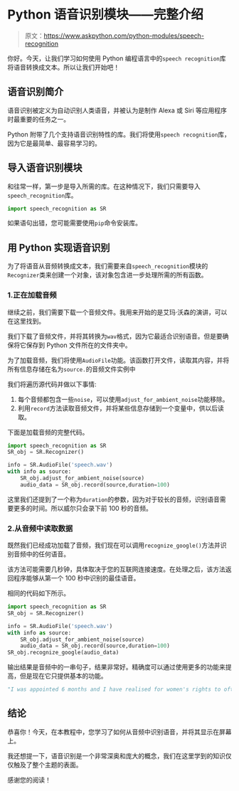 # Python 语音识别模块——完整介绍

> 原文：<https://www.askpython.com/python-modules/speech-recognition>

你好。今天，让我们学习如何使用 Python 编程语言中的`speech recognition`库将语音转换成文本。所以让我们开始吧！

## 语音识别简介

语音识别被定义为自动识别人类语音，并被认为是制作 Alexa 或 Siri 等应用程序时最重要的任务之一。

Python 附带了几个支持语音识别特性的库。我们将使用`speech recognition`库，因为它是最简单、最容易学习的。

## 导入语音识别模块

和往常一样，第一步是导入所需的库。在这种情况下，我们只需要导入`speech_recognition`库。

```py
import speech_recognition as SR

```

如果语句出错，您可能需要使用`pip`命令安装库。

## 用 Python 实现语音识别

为了将语音从音频转换成文本，我们需要来自`speech_recognition`模块的`Recognizer`类来创建一个对象，该对象包含进一步处理所需的所有函数。

### 1.正在加载音频

继续之前，我们需要下载一个音频文件。我用来开始的是艾玛·沃森的演讲，可以在这里找到。

我们下载了音频文件，并将其转换为`wav`格式，因为它最适合识别语音。但是要确保将它保存到 Python 文件所在的文件夹中。

为了加载音频，我们将使用`AudioFile`功能。该函数打开文件，读取其内容，并将所有信息存储在名为`source.`的音频文件实例中

我们将遍历源代码并做以下事情:

1.  每个音频都包含一些`noise`，可以使用`adjust_for_ambient_noise`功能移除。
2.  利用`record`方法读取音频文件，并将某些信息存储到一个变量中，供以后读取。

下面是加载音频的完整代码。

```py
import speech_recognition as SR
SR_obj = SR.Recognizer()

info = SR.AudioFile('speech.wav')
with info as source:
    SR_obj.adjust_for_ambient_noise(source)
    audio_data = SR_obj.record(source,duration=100)

```

这里我们还提到了一个称为`duration`的参数，因为对于较长的音频，识别语音需要更多的时间。所以威尔只会录下前 100 秒的音频。

### 2.从音频中读取数据

既然我们已经成功加载了音频，我们现在可以调用`recognize_google()`方法并识别音频中的任何语音。

该方法可能需要几秒钟，具体取决于您的互联网连接速度。在处理之后，该方法返回程序能够从第一个 100 秒中识别的最佳语音。

相同的代码如下所示。

```py
import speech_recognition as SR
SR_obj = SR.Recognizer()

info = SR.AudioFile('speech.wav')
with info as source:
    SR_obj.adjust_for_ambient_noise(source)
    audio_data = SR_obj.record(source,duration=100)
SR_obj.recognize_google(audio_data)

```

输出结果是音频中的一串句子，结果非常好。精确度可以通过使用更多的功能来提高，但是现在它只提供基本的功能。

```py
"I was appointed 6 months and I have realised for women's rights to often become synonymous with man heating if there is one thing I know it is that this has to stop someone is by definition is the belief that men and women should have equal rights and opportunities is the salary of the economic and social policy of the success of a long time ago when I was 8 I was confused sinkhole but I wanted to write the play Aise the width on preparing for the 14 isostasy sacralized elements of the media 15 my girlfriend Statue of Liberty sports team because they don't want to pay monthly 18 18 Mai Mela friends were unable to express their feelings I decided that I am business analyst at the seams and complicated to me some recent research has shown me feminism has become"

```

## 结论

恭喜你！今天，在本教程中，您学习了如何从音频中识别语音，并将其显示在屏幕上。

我还想提一下，语音识别是一个非常深奥和庞大的概念，我们在这里学到的知识仅仅触及了整个主题的表面。

感谢您的阅读！